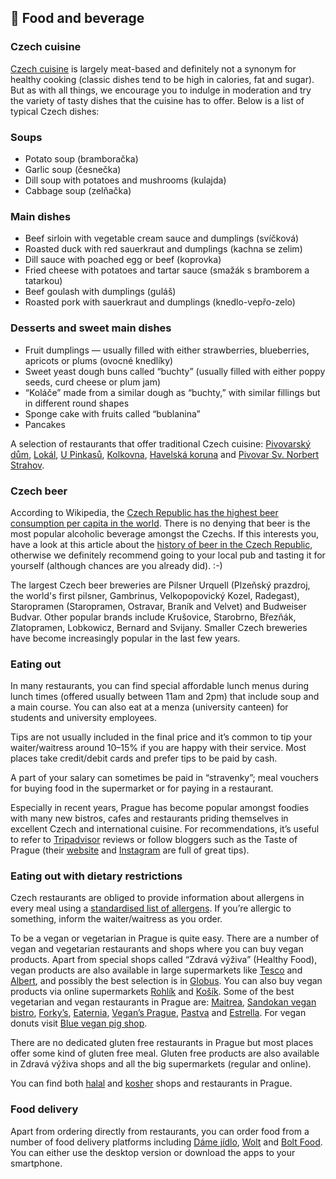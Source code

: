 ## 🍾 Food and beverage

### Czech cuisine

[Czech cuisine](https://en.wikipedia.org/wiki/Czech_cuisine) is largely meat-based and definitely not a synonym for healthy cooking (classic dishes tend to be high in calories, fat and sugar). But as with all things, we encourage you to indulge in moderation and try the variety of tasty dishes that the cuisine has to offer. Below is a list of typical Czech dishes:

### Soups
- Potato soup (bramboračka)
- Garlic soup (česnečka)
- Dill soup with potatoes and mushrooms (kulajda)
- Cabbage soup (zelňačka)

### Main dishes
- Beef sirloin with vegetable cream sauce and dumplings (svíčková)
- Roasted duck with red sauerkraut and dumplings (kachna se zelim)
- Dill sauce with poached egg or beef (koprovka)
- Fried cheese with potatoes and tartar sauce (smažák s bramborem a tatarkou)
- Beef goulash with dumplings (guláš)
- Roasted pork with sauerkraut and dumplings (knedlo-vepřo-zelo)

### Desserts and sweet main dishes
- Fruit dumplings — usually filled with either strawberries, blueberries, apricots or plums (ovocné knedlíky)
- Sweet yeast dough buns called “buchty” (usually filled with either poppy seeds, curd cheese or plum jam)
- “Koláče” made from a similar dough as “buchty,” with similar fillings but in different round shapes
- Sponge cake with fruits called “bublanina”
- Pancakes

A selection of restaurants that offer traditional Czech cuisine: [Pivovarský dům](https://www.pivovarskydum.com/en/home), [Lokál](http://lokal.ambi.cz/en/signpost), [U Pinkasů](http://www.upinkasu.com/pe-menu/), [Kolkovna](https://www.kolkovna.cz/en), [Havelská koruna](https://www.havelska-koruna.cz/) and [Pivovar Sv. Norbert Strahov](https://www.klasterni-pivovar.cz/). 

### Czech beer

According to Wikipedia, the [Czech Republic has the highest beer consumption per capita in the world](https://en.wikipedia.org/wiki/Beer_in_the_Czech_Republic). There is no denying that beer is the most popular alcoholic beverage amongst the Czechs. If this interests you, have a look at this article about the [history of beer in the Czech Republic](https://www.prague.eu/en/articles/history-of-czech-beer-10522), otherwise we definitely recommend going to your local pub and tasting it for yourself (although chances are you already did). :-)

The largest Czech beer breweries are Pilsner Urquell (Plzeňský prazdroj, the world's first pilsner, Gambrinus, Velkopopovický Kozel, Radegast), Staropramen (Staropramen, Ostravar, Braník and Velvet) and Budweiser Budvar. Other popular brands include Krušovice, Starobrno, Březňák, Zlatopramen, Lobkowicz, Bernard and Svijany. Smaller Czech breweries have become increasingly popular in the last few years.

### Eating out

In many restaurants, you can find special affordable lunch menus during lunch times (offered usually between 11am and 2pm) that include soup and a main course. You can also eat at a menza (university canteen) for students and university employees. 

Tips are not usually included in the final price and it’s common to tip your waiter/waitress around 10–15% if you are happy with their service. Most places take credit/debit cards and prefer tips to be paid by cash.

A part of your salary can sometimes be paid in “stravenky”; meal vouchers for buying food in the supermarket or for paying in a restaurant. 

Especially in recent years, Prague has become popular amongst foodies with many new bistros, cafes and restaurants priding themselves in excellent Czech and international cuisine. For recommendations, it’s useful to refer to [Tripadvisor](https://www.tripadvisor.com/Restaurants-g274707-Prague_Bohemia.html) reviews or follow bloggers such as the Taste of Prague (their [website](https://www.tasteofprague.com/) and [Instagram](https://www.instagram.com/tasteofprague/) are full of great tips). 

### Eating out with dietary restrictions

Czech restaurants are obliged to provide information about allergens in every meal using a [standardised list of allergens](https://blog.foreigners.cz/standardized-allergy-charts-in-prague/). If you’re allergic to something, inform the waiter/waitress as you order.

To be a vegan or vegetarian in Prague is quite easy. There are a number of vegan and vegetarian restaurants and shops where you can buy vegan products. Apart from special shops called “Zdravá výživa” (Healthy Food), vegan products are also available in large supermarkets like [Tesco](https://nakup.itesco.cz/groceries/en-GB/) and [Albert](https://www.albert.cz/), and possibly the best selection is in [Globus](https://www.globus.cz/). You can also buy vegan products via online supermarkets [Rohlík](https://www.rohlik.cz/en/) and [Košík](https://www.kosik.cz/). Some of the best vegetarian and vegan restaurants in Prague are: [Maitrea](https://www.restaurace-maitrea.cz/), [Sandokan vegan bistro](https://sandokanprague.cz/), [Forky’s](https://www.forkys.eu/), [Eaternia](https://www.facebook.com/eaterniajidelna/), [Vegan’s Prague](http://www.vegansprague.cz/?EN), [Pastva](https://www.pastva-restaurant.cz/) and [Estrella](https://estrellarestaurant.cz/). For vegan donuts visit [Blue vegan pig shop](https://www.blueveganpigshop.com/en/blue-vegan-pig-shop-eng/).

There are no dedicated gluten free restaurants in Prague but most places offer some kind of gluten free meal. Gluten free products are also available in Zdravá výživa shops and all the big supermarkets (regular and online).

You can find both [halal](https://www.zabihah.com/sub/DtxuIAy7vr) and [kosher](https://chabadprague.cz/en/kosher-prague-2/) shops and restaurants in Prague.

### Food delivery

Apart from ordering directly from restaurants, you can order food from a number of food delivery platforms including [Dáme jídlo](https://www.damejidlo.cz/en/), [Wolt](https://wolt.com/en/discovery) and [Bolt Food](https://food.bolt.eu/en-us/). You can either use the desktop version or download the apps to your smartphone.
